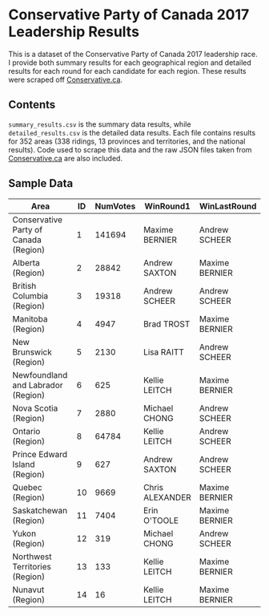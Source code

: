# Conservative Party of Canada 2017 Leadership Results

This is a dataset of the Conservative Party of Canada 2017 leadership race. I provide both summary results for each geographical region and detailed results for each round for each candidate for each region. These results were scraped off [Conservative.ca](http://conservative.ca/leadership/en/results).

## Contents

`summary_results.csv` is the summary data results, while `detailed_results.csv` is the detailed data results. Each file contains results for 352 areas (338 ridings, 13 provinces and territories, and the national results). Code used to scrape this data and the raw JSON files taken from [Conservative.ca](http://conservative.ca) are also included.

## Sample Data
| Area | ID | NumVotes | WinRound1 | WinLastRound |
| ---- | -- | -------- | --------- | ------------ |
| Conservative Party of Canada (Region) | 1 | 141694 | Maxime BERNIER | Andrew SCHEER |
| Alberta (Region) | 2 | 28842 | Andrew SAXTON | Maxime BERNIER |
| British Columbia (Region) | 3 | 19318 | Andrew SCHEER | Andrew SCHEER |
| Manitoba (Region) | 4 | 4947 | Brad TROST | Maxime BERNIER |
| New Brunswick (Region) | 5 | 2130 | Lisa RAITT | Andrew SCHEER |
| Newfoundland and Labrador (Region) | 6 | 625 | Kellie LEITCH | Maxime BERNIER |
| Nova Scotia (Region) | 7 | 2880 | Michael CHONG | Andrew SCHEER |
| Ontario (Region) | 8 | 64784 | Kellie LEITCH | Andrew SCHEER |
| Prince Edward Island (Region) | 9 | 627 | Andrew SAXTON | Andrew SCHEER |
| Quebec (Region) | 10 | 9669 | Chris ALEXANDER | Maxime BERNIER |
| Saskatchewan (Region) | 11 | 7404 | Erin O'TOOLE | Maxime BERNIER |
| Yukon (Region) | 12 | 319 | Michael CHONG | Andrew SCHEER |
| Northwest Territories (Region) | 13 | 133 | Kellie LEITCH | Maxime BERNIER |
| Nunavut (Region) | 14 | 16 | Kellie LEITCH | Maxime BERNIER |


